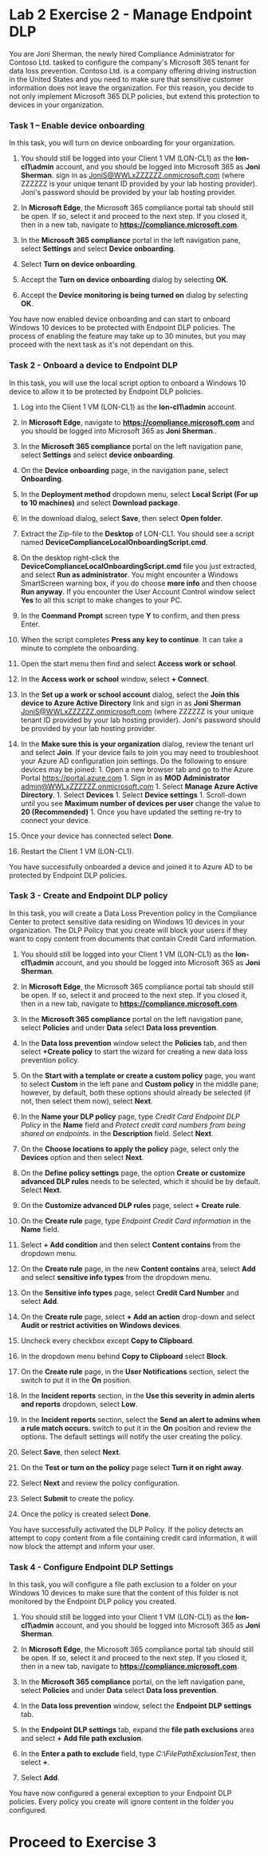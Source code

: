 # Lab 2 Exercise 2 - Manage Endpoint DLP

You are Joni Sherman, the newly hired Compliance Administrator for Contoso Ltd. tasked to configure the company's Microsoft 365 tenant for data loss prevention. Contoso Ltd. is a company offering driving instruction in the United States and you need to make sure that sensitive customer information does not leave the organization. For this reason, you decide to not only implement Microsoft 365 DLP policies, but extend this protection to devices in your organization.

### Task 1 – Enable device onboarding

In this task, you will turn on device onboarding for your organization. 

1. You should still be logged into your Client 1 VM (LON-CL1) as the **lon-cl1\admin** account, and you should be logged into Microsoft 365 as **Joni Sherman**. sign in as JoniS@WWLxZZZZZZ.onmicrosoft.com (where ZZZZZZ is your unique tenant ID provided by your lab hosting provider).  Joni's password should be provided by your lab hosting provider.

2. In **Microsoft Edge**, the Microsoft 365 compliance portal tab should still be open. If so, select it and proceed to the next step. If you closed it, then in a new tab, navigate to **https://compliance.microsoft.com**.

3. In the **Microsoft 365 compliance** portal in the left navigation pane, select **Settings** and select **Device onboarding**.

4. Select **Turn on device onboarding**.

5. Accept the **Turn on device onboarding** dialog by selecting **OK**.

6. Accept the **Device monitoring is being turned on** dialog by selecting **OK**.

You have now enabled device onboarding and can start to onboard Windows 10 devices to be protected with Endpoint DLP policies. The process of enabling the feature may take up to 30 minutes, but you may proceed with the next task as it's not dependant on this.

### Task 2 - Onboard a device to Endpoint DLP

In this task, you will use the local script option to onboard a Windows 10 device to allow it to be protected by Endpoint DLP policies.

1. Log into the Client 1 VM (LON-CL1) as the **lon-cl1\admin** account.

2. In **Microsoft Edge**, navigate to **https://compliance.microsoft.com** and you should be logged into Microsoft 365 as **Joni Sherman**..

3. In the **Microsoft 365 compliance** portal on the left navigation pane, select **Settings** and select **device onboarding**.

4. On the **Device onboarding** page, in the navigation pane, select **Onboarding**.

5. In the **Deployment method** dropdown menu, select **Local Script (For up to 10 machines)** and select **Download package**.

6. In the download dialog, select **Save**, then select **Open folder**.

7. Extract the Zip-file to the **Desktop** of LON-CL1. You should see a script named **DeviceComplianceLocalOnboardingScript.cmd**.

8. On the desktop right-click the **DeviceComplianceLocalOnboardingScript.cmd** file you just extracted, and select **Run as administrator**.  You might encounter a Windows SmartScreen warning box, if you do choose **more info** and then choose **Run anyway**.  If you encounter the User Account Control window select **Yes** to all this script to make changes to your PC.

9. In the **Command Prompt** screen type **Y** to confirm, and then press Enter.

10. When the script completes **Press any key to continue**.  It can take a minute to complete the onboarding.

11. Open the start menu then find and select **Access work or school**.

12. In the **Access work or school** window, select **+ Connect**.

13. In the **Set up a work or school account** dialog, select the **Join this device to Azure Active Directory** link and sign in as **Joni Sherman** JoniS@WWLxZZZZZZ.onmicrosoft.com (where ZZZZZZ is your unique tenant ID provided by your lab hosting provider).  Joni's password should be provided by your lab hosting provider.

14. In the **Make sure this is your organization** dialog, review the tenant url and select **Join**.  If your device fails to join you may need to troubleshoot your Azure AD configuration join settings. Do the following to ensure devices may be joined:
        1. Open a new browser tab and go to the Azure Portal https://portal.azure.com
        1. Sign in as **MOD Administrator** admin@WWLxZZZZZZ.onmicrosoft.com
        1. Select **Manage Azure Active Directory**.
        1. Select **Devices**
        1. Select **Device settings**
        1. Scroll-down until you see **Maximum number of devices per user** change the value to **20 (Recommended)**
        1. Once you have updated the setting re-try to connect your device.

15. Once your device has connected select **Done**.

16. Restart the Client 1 VM (LON-CL1).

You have successfully onboarded a device and joined it to Azure AD to be protected by Endpoint DLP policies.

### Task 3 - Create and Endpoint DLP policy

In this task, you will create a Data Loss Prevention policy in the Compliance Center to protect sensitive data residing on Windows 10 devices in your organization. The DLP Policy that you create will block your users if they want to copy content from documents that contain Credit Card information.

1. You should still be logged into your Client 1 VM (LON-CL1) as the **lon-cl1\admin** account, and you should be logged into Microsoft 365 as **Joni Sherman**. 

2. In **Microsoft Edge**, the Microsoft 365 compliance portal tab should still be open. If so, select it and proceed to the next step. If you closed it, then in a new tab, navigate to **https://compliance.microsoft.com**.

3. In the **Microsoft 365 compliance** portal on the left navigation pane, select **Policies** and under **Data** select **Data loss prevention**.

4. In the **Data loss prevention** window select the **Policies** tab, and then select **+Create policy** to start the wizard for creating a new data loss prevention policy.

5. On the **Start with a template or create a custom policy** page, you want to select **Custom** in the left pane and **Custom policy** in the middle pane; however, by default, both these options should already be selected (if not, then select them now), select **Next**.

6. In the **Name your DLP policy** page, type *Credit Card Endpoint DLP Policy* in the **Name** field and *Protect credit card numbers from being shared on endpoints.* in the **Description** field. Select **Next**.

7. On the **Choose locations to apply the policy** page, select only the **Devices** option and then select **Next**.

8. On the **Define policy settings** page, the option **Create or customize advanced DLP rules** needs to be selected, which it should be by default. Select **Next**.

9. On the **Customize advanced DLP rules** page, select **+ Create rule**.

10. On the **Create rule** page, type *Endpoint Credit Card information* in the **Name** field.

11. Select **+ Add condition** and then select **Content contains** from the dropdown menu.

12. On the **Create rule** page, in the new **Content contains** area, select **Add** and select **sensitive info types** from the dropdown menu.

13. On the **Sensitive info types** page, select **Credit Card Number** and select **Add**.

14. On the **Create rule** page, select **+ Add an action** drop-down and select **Audit or restrict activities on Windows devices**.

15. Uncheck every checkbox except **Copy to Clipboard**.

16. In the dropdown menu behind **Copy to Clipboard** select **Block**.

17. On the **Create rule** page, in the **User Notifications** section, select the switch to put it in the **On** position.

18. In the **Incident reports** section, in the **Use this severity in admin alerts and reports** dropdown, select **Low**.

19. In the **Incident reports** section, select the **Send an alert to admins when a rule match occurs.** switch to put it in the **On** position and review the options. The default settings will notify the user creating the policy.

20. Select **Save**, then select **Next**.

21. On the **Test or turn on the policy** page select **Turn it on right away**.

22. Select **Next** and review the policy configuration.

23. Select **Submit** to create the policy.

24. Once the policy is created select **Done**.

You have successfully activated the DLP Policy. If the policy detects an attempt to copy content from a file containing credit card information, it will now block the attempt and inform your user.

### Task 4 - Configure Endpoint DLP Settings

In this task, you will configure a file path exclusion to a folder on your Windows 10 devices to make sure that the content of this folder is not monitored by the Endpoint DLP policy you created.

1. You should still be logged into your Client 1 VM (LON-CL1) as the **lon-cl1\admin** account, and you should be logged into Microsoft 365 as **Joni Sherman**. 

2. In **Microsoft Edge**, the Microsoft 365 compliance portal tab should still be open. If so, select it and proceed to the next step. If you closed it, then in a new tab, navigate to **https://compliance.microsoft.com**.

3. In the **Microsoft 365 compliance** portal, on the left navigation pane, select **Policies** and under **Data** select **Data loss prevention**.

4. In the **Data loss prevention** window, select the **Endpoint DLP settings** tab.

5. In the **Endpoint DLP settings** tab, expand the **file path exclusions** area and select **+ Add file path exclusion**.

6. In the **Enter a path to exclude** field, type *C:\FilePathExclusionTest*, then select **+**.

7. Select **Add**.

You have now configured a general exception to your Endpoint DLP policies. Every policy you create will ignore content in the folder you configured.

# Proceed to Exercise 3 
